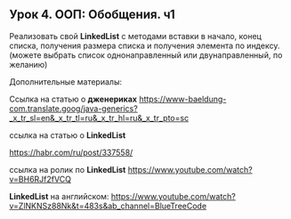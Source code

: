 ## Урок 4. ООП: Обобщения. ч1

Реализовать свой **LinkedList** с методами вставки в начало, конец списка, получения размера списка и получения
элемента по индексу. (можете выбрать список однонаправленный или двунаправленный, по желанию)

Дополнительные материалы:

Ссылка на статью о __дженериках__
https://www-baeldung-com.translate.goog/java-generics?_x_tr_sl=en&_x_tr_tl=ru&_x_tr_hl=ru&_x_tr_pto=sc

ссылка на статью о __LinkedList__

https://habr.com/ru/post/337558/

ссылка на ролик по __LinkedList__
https://www.youtube.com/watch?v=BH6RJf2fVCQ

__LinkedList__ на английском: https://www.youtube.com/watch?v=ZlNKNSz88Nk&t=483s&ab_channel=BlueTreeCode


